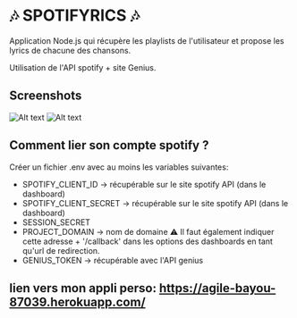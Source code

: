 # :notes: SPOTIFYRICS :notes:
Application Node.js qui récupère les playlists de l'utilisateur 
et propose les lyrics de chacune des chansons.

Utilisation de l'API spotify + site Genius.

## Screenshots
![Alt text](public/spotifyrics_01?raw=true "Page des playlists")
![Alt text](public/spotifyrics_02?raw=true "Page des lyrics")

## Comment lier son compte spotify ?
Créer un fichier .env avec au moins les variables suivantes: 
- SPOTIFY_CLIENT_ID -> récupérable sur le site spotify API (dans le dashboard)
- SPOTIFY_CLIENT_SECRET -> récupérable sur le site spotify API (dans le dashboard)
- SESSION_SECRET
- PROJECT_DOMAIN -> nom de domaine :warning: Il faut également indiquer cette adresse + '/callback' dans les options des dashboards en tant qu'url de redirection.
- GENIUS_TOKEN -> récupérable avec l'API genius

## lien vers mon appli perso: https://agile-bayou-87039.herokuapp.com/

